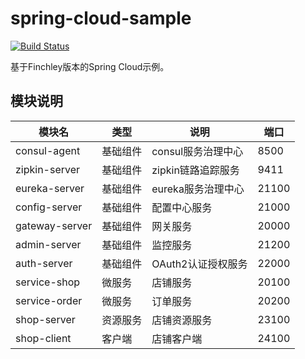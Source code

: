 # spring-cloud-sample

[![Build Status](https://travis-ci.com/YupaiTS/spring-cloud-sample.svg?branch=master)](https://travis-ci.com/YupaiTS/spring-cloud-sample)

基于Finchley版本的Spring Cloud示例。

## 模块说明

|模块名|类型|说明|端口|
|---|---|---|---|
|consul-agent|基础组件|consul服务治理中心|8500|
|zipkin-server|基础组件|zipkin链路追踪服务|9411|
|eureka-server|基础组件|eureka服务治理中心|21100|
|config-server|基础组件|配置中心服务|21000|
|gateway-server|基础组件|网关服务|20000|
|admin-server|基础组件|监控服务|21200|
|auth-server|基础组件|OAuth2认证授权服务|22000|
|service-shop|微服务|店铺服务|20100|
|service-order|微服务|订单服务|20200|
|shop-server|资源服务|店铺资源服务|23100|
|shop-client|客户端|店铺客户端|24100|